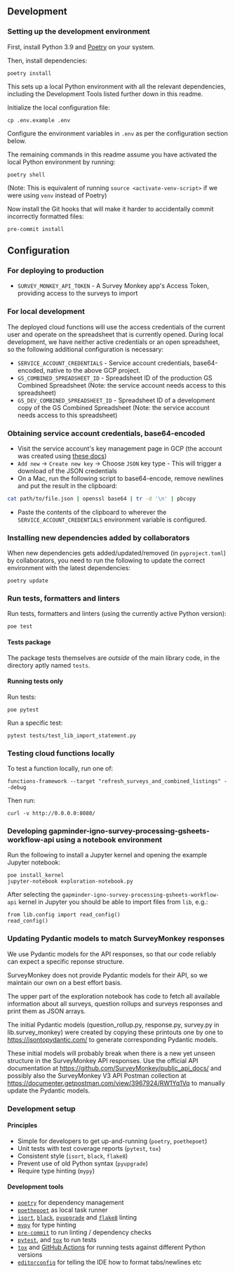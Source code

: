 ## Development

### Setting up the development environment

First, install Python 3.9 and [Poetry](https://python-poetry.org/) on your system.

Then, install dependencies:

```
poetry install
```

This sets up a local Python environment with all the relevant dependencies, including the Development Tools listed further down in this readme.

Initialize the local configuration file:

```shell
cp .env.example .env
```

Configure the environment variables in `.env` as per the configuration section below.

The remaining commands in this readme assume you have activated the local Python environment by running:

```
poetry shell
```

(Note: This is equivalent of running `source <activate-venv-script>` if we were using `venv` instead of Poetry)

Now install the Git hooks that will make it harder to accidentally commit incorrectly formatted files:

```
pre-commit install
```

## Configuration

### For deploying to production

- `SURVEY_MONKEY_API_TOKEN` - A Survey Monkey app's Access Token, providing access to the surveys to import

### For local development

The deployed cloud functions will use the access credentials of the current user and operate on the spreadsheet that is currently opened. During local development, we have neither active credentials or an open spreadsheet, so the following additional configuration is necessary:

- `SERVICE_ACCOUNT_CREDENTIALS` - Service account credentials, base64-encoded, native to the above GCP project.
- `GS_COMBINED_SPREADSHEET_ID` - Spreadsheet ID of the production GS Combined Spreadsheet (Note: the service account needs access to this spreadsheet)
- `GS_DEV_COMBINED_SPREADSHEET_ID` - Spreadsheet ID of a development copy of the GS Combined Spreadsheet (Note: the service account needs access to this spreadsheet)

### Obtaining service account credentials, base64-encoded

- Visit the service account's key management page in GCP (the account was created using [these docs](https://cloud.google.com/iam/docs/creating-managing-service-accounts#creating))
- `Add new` -> `Create new key` -> Choose `JSON` key type - This will trigger a download of the JSON credentials
- On a Mac, run the following script to base64-encode, remove newlines and put the result in the clipboard:
```bash
cat path/to/file.json | openssl base64 | tr -d '\n' | pbcopy
```
- Paste the contents of the clipboard to wherever the `SERVICE_ACCOUNT_CREDENTIALS` environment variable is configured.

### Installing new dependencies added by collaborators

When new dependencies gets added/updated/removed (in `pyproject.toml`) by collaborators, you need to run the following to update the correct environment with the latest dependencies:

```
poetry update
```

### Run tests, formatters and linters

Run tests, formatters and linters (using the currently active Python version):

```
poe test
```

#### Tests package

The package tests themselves are _outside_ of the main library code, in
the directory aptly named `tests`.

#### Running tests only

Run tests:

```
poe pytest
```

Run a specific test:

```
pytest tests/test_lib_import_statement.py
```

### Testing cloud functions locally

To test a function locally, run one of:

```shell
functions-framework --target "refresh_surveys_and_combined_listings" --debug
```

Then run:

```shell
curl -v http://0.0.0.0:8080/
```

### Developing gapminder-igno-survey-processing-gsheets-workflow-api using a notebook environment

Run the following to install a Jupyter kernel and opening the example Jupyter notebook:

```
poe install_kernel
jupyter-notebook exploration-notebook.py
```

After selecting the `gapminder-igno-survey-processing-gsheets-workflow-api` kernel in Jupyter you should be able to import files from `lib`, e.g.:

```
from lib.config import read_config()
read_config()
```

### Updating Pydantic models to match SurveyMonkey responses

We use Pydantic models for the API responses, so that our code reliably can expect a specific reponse structure.

SurveyMonkey does not provide Pydantic models for their API, so we maintain our own on a best effort basis.

The upper part of the exploration notebook has code to fetch all available information about all surveys, question rollups and surveys responses and print them as JSON arrays.

The initial Pydantic models (question_rollup.py, response.py, survey.py in lib.survey_monkey) were created by copying these printouts one by one to https://jsontopydantic.com/ to generate corresponding Pydantic models.

These initial models will probably break when there is a new yet unseen structure in the SurveyMonkey API responses. Use the official API documentation at https://github.com/SurveyMonkey/public_api_docs/ and possibly also the SurveyMonkey V3 API Postman collection at https://documenter.getpostman.com/view/3967924/RW1Yq1Vq to manually update the Pydantic models.

### Development setup

#### Principles

* Simple for developers to get up-and-running (`poetry`, `poethepoet`)
* Unit tests with test coverage reports (`pytest`, `tox`)
* Consistent style (`isort`, `black`, `flake8`)
* Prevent use of old Python syntax (`pyupgrade`)
* Require type hinting (`mypy`)

#### Development tools

* [`poetry`](https://python-poetry.org/) for dependency management
* [`poethepoet`](https://github.com/nat-n/poethepoet) as local task runner
* [`isort`](https://github.com/PyCQA/isort), [`black`](https://github.com/psf/black), [`pyupgrade`](https://github.com/asottile/pyupgrade) and [`flake8`](https://flake8.pycqa.org/en/latest/) linting
* [`mypy`](https://mypy.readthedocs.io/en/stable/) for type hinting
* [`pre-commit`](https://pre-commit.com/) to run linting / dependency checks
* [`pytest`](https://docs.pytest.org/), and [`tox`](https://tox.wiki) to run tests
* [`tox`]() and [GitHub Actions](https://github.com/features/actions) for running tests against different Python versions
* [`editorconfig`](https://editorconfig.org/) for telling the IDE how to format tabs/newlines etc
